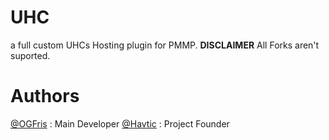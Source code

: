 # UHC
a full custom UHCs Hosting plugin for PMMP. **DISCLAIMER** All Forks aren't suported.

# Authors
[@OGFris](https://twitter.com/OGFris) : Main Developer
[@Havtic](https://twitter.com/Havtic) : Project Founder

